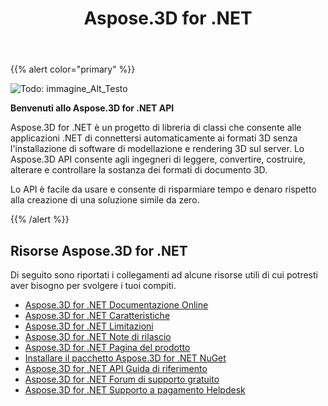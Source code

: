 ﻿---
title: Aspose.3D for .NET
type: docs
description: Aspose.3D for .NET è un progetto di libreria di classi che consente alle applicazioni .NET di connettersi automaticamente ai formati 3D senza l'installazione di software di modellazione e rendering 3D sul server. Lo Aspose.3D API consente agli ingegneri di leggere, convertire, costruire, alterare e controllare la sostanza dei formati di documento 3D.
weight: 10
url: /it/net/
is_root: true
---
{{% alert color="primary" %}}

![Todo: immagine_Alt_Testo](home_1.png)

**Benvenuti allo Aspose.3D for .NET API**

Aspose.3D for .NET è un progetto di libreria di classi che consente alle applicazioni .NET di connettersi automaticamente ai formati 3D senza l'installazione di software di modellazione e rendering 3D sul server. Lo Aspose.3D API consente agli ingegneri di leggere, convertire, costruire, alterare e controllare la sostanza dei formati di documento 3D.

Lo API è facile da usare e consente di risparmiare tempo e denaro rispetto alla creazione di una soluzione simile da zero.

{{% /alert %}}
## **Risorse Aspose.3D for .NET**
Di seguito sono riportati i collegamenti ad alcune risorse utili di cui potresti aver bisogno per svolgere i tuoi compiti.

- [Aspose.3D for .NET Documentazione Online](/3d/it/net/)
- [Aspose.3D for .NET Caratteristiche](/3d/it/net/product-overview/#productoverview-richfeatures)
- [Aspose.3D for .NET Limitazioni](/3d/it/net/installation/#installation-systemrequirements)
- [Aspose.3D for .NET Note di rilascio](https://releases.aspose.com/3d/net/release-notes/)
- [Aspose.3D for .NET Pagina del prodotto](https://products.aspose.com/3d/net/)
- [Installare il pacchetto Aspose.3D for .NET NuGet](https://www.nuget.org/packages/Aspose.3D/)
- [Aspose.3D for .NET API Guida di riferimento](https://reference.aspose.com/3d/net)
- [Aspose.3D for .NET Forum di supporto gratuito](https://forum.aspose.com/c/3d/18)
- [Aspose.3D for .NET Supporto a pagamento Helpdesk](https://helpdesk.aspose.com/)
